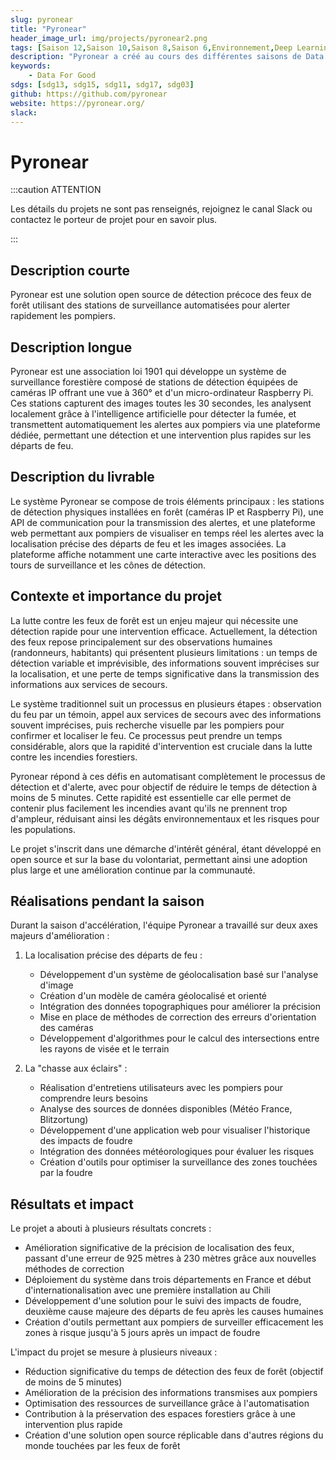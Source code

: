 ```yaml
---
slug: pyronear
title: "Pyronear"
header_image_url: img/projects/pyronear2.png
tags: [Saison 12,Saison 10,Saison 8,Saison 6,Environnement,Deep Learning,API,Computer Vision,Rasberry Pi,Dashboarding,Predictive modeling,Web development,Data aggregation,sdg13]
description: "Pyronear a créé au cours des différentes saisons de Data For Good un prototype pour détecter les départs d'incendie dans les forêts"
keywords:
    - Data For Good
sdgs: [sdg13, sdg15, sdg11, sdg17, sdg03]
github: https://github.com/pyronear
website: https://pyronear.org/
slack: 
---
```


# Pyronear

:::caution ATTENTION

Les détails du projets ne sont pas renseignés, rejoignez le canal Slack ou contactez le porteur de projet pour en savoir plus.

:::

## Description courte
Pyronear est une solution open source de détection précoce des feux de forêt utilisant des stations de surveillance automatisées pour alerter rapidement les pompiers.

## Description longue
Pyronear est une association loi 1901 qui développe un système de surveillance forestière composé de stations de détection équipées de caméras IP offrant une vue à 360° et d'un micro-ordinateur Raspberry Pi. Ces stations capturent des images toutes les 30 secondes, les analysent localement grâce à l'intelligence artificielle pour détecter la fumée, et transmettent automatiquement les alertes aux pompiers via une plateforme dédiée, permettant une détection et une intervention plus rapides sur les départs de feu.

## Description du livrable
Le système Pyronear se compose de trois éléments principaux : les stations de détection physiques installées en forêt (caméras IP et Raspberry Pi), une API de communication pour la transmission des alertes, et une plateforme web permettant aux pompiers de visualiser en temps réel les alertes avec la localisation précise des départs de feu et les images associées. La plateforme affiche notamment une carte interactive avec les positions des tours de surveillance et les cônes de détection.

## Contexte et importance du projet
La lutte contre les feux de forêt est un enjeu majeur qui nécessite une détection rapide pour une intervention efficace. Actuellement, la détection des feux repose principalement sur des observations humaines (randonneurs, habitants) qui présentent plusieurs limitations : un temps de détection variable et imprévisible, des informations souvent imprécises sur la localisation, et une perte de temps significative dans la transmission des informations aux services de secours.

Le système traditionnel suit un processus en plusieurs étapes : observation du feu par un témoin, appel aux services de secours avec des informations souvent imprécises, puis recherche visuelle par les pompiers pour confirmer et localiser le feu. Ce processus peut prendre un temps considérable, alors que la rapidité d'intervention est cruciale dans la lutte contre les incendies forestiers.

Pyronear répond à ces défis en automatisant complètement le processus de détection et d'alerte, avec pour objectif de réduire le temps de détection à moins de 5 minutes. Cette rapidité est essentielle car elle permet de contenir plus facilement les incendies avant qu'ils ne prennent trop d'ampleur, réduisant ainsi les dégâts environnementaux et les risques pour les populations.

Le projet s'inscrit dans une démarche d'intérêt général, étant développé en open source et sur la base du volontariat, permettant ainsi une adoption plus large et une amélioration continue par la communauté.

## Réalisations pendant la saison
Durant la saison d'accélération, l'équipe Pyronear a travaillé sur deux axes majeurs d'amélioration :

1. La localisation précise des départs de feu :
   - Développement d'un système de géolocalisation basé sur l'analyse d'image
   - Création d'un modèle de caméra géolocalisé et orienté
   - Intégration des données topographiques pour améliorer la précision
   - Mise en place de méthodes de correction des erreurs d'orientation des caméras
   - Développement d'algorithmes pour le calcul des intersections entre les rayons de visée et le terrain

2. La "chasse aux éclairs" :
   - Réalisation d'entretiens utilisateurs avec les pompiers pour comprendre leurs besoins
   - Analyse des sources de données disponibles (Météo France, Blitzortung)
   - Développement d'une application web pour visualiser l'historique des impacts de foudre
   - Intégration des données météorologiques pour évaluer les risques
   - Création d'outils pour optimiser la surveillance des zones touchées par la foudre

## Résultats et impact
Le projet a abouti à plusieurs résultats concrets :

- Amélioration significative de la précision de localisation des feux, passant d'une erreur de 925 mètres à 230 mètres grâce aux nouvelles méthodes de correction
- Déploiement du système dans trois départements en France et début d'internationalisation avec une première installation au Chili
- Développement d'une solution pour le suivi des impacts de foudre, deuxième cause majeure des départs de feu après les causes humaines
- Création d'outils permettant aux pompiers de surveiller efficacement les zones à risque jusqu'à 5 jours après un impact de foudre

L'impact du projet se mesure à plusieurs niveaux :
- Réduction significative du temps de détection des feux de forêt (objectif de moins de 5 minutes)
- Amélioration de la précision des informations transmises aux pompiers
- Optimisation des ressources de surveillance grâce à l'automatisation
- Contribution à la préservation des espaces forestiers grâce à une intervention plus rapide
- Création d'une solution open source réplicable dans d'autres régions du monde touchées par les feux de forêt


